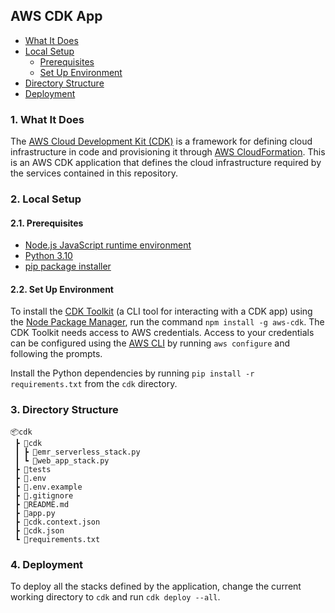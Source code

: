 ## AWS CDK App

- [What It Does](#1-what-it-does)
- [Local Setup](#2-local-setup)
  - [Prerequisites](#21-prerequisites)
  - [Set Up Environment](#22-set-up-environment)
- [Directory Structure](#3-directory-structure)
- [Deployment](#4-deployment)

### 1. What It Does

The [AWS Cloud Development Kit (CDK)](https://docs.aws.amazon.com/cdk/v2/guide/home.html) is a framework for defining cloud infrastructure in code and provisioning it through [AWS CloudFormation](https://aws.amazon.com/cloudformation/). This is an AWS CDK application that defines the cloud infrastructure required by the services contained in this repository.

### 2. Local Setup

#### 2.1. Prerequisites

- [Node.js JavaScript runtime environment](https://nodejs.org/en/download/)
- [Python 3.10](https://www.python.org/downloads/)
- [pip package installer](https://pip.pypa.io/en/stable/installation/)

#### 2.2. Set Up Environment

To install the [CDK Toolkit](https://docs.aws.amazon.com/cdk/v2/guide/cli.html) (a CLI tool for interacting with a CDK app) using the [Node Package Manager](https://www.npmjs.com/), run the command `npm install -g aws-cdk`. The CDK Toolkit needs access to AWS credentials. Access to your credentials can be configured using the [AWS CLI](https://docs.aws.amazon.com/cli/latest/userguide/getting-started-install.html) by running `aws configure` and following the prompts.

Install the Python dependencies by running `pip install -r requirements.txt` from the `cdk` directory.

### 3. Directory Structure

```
📦cdk
 ┣ 📂cdk
 ┃ ┣ 📜emr_serverless_stack.py
 ┃ ┗ 📜web_app_stack.py
 ┣ 📂tests
 ┣ 📜.env
 ┣ 📜.env.example
 ┣ 📜.gitignore
 ┣ 📜README.md
 ┣ 📜app.py
 ┣ 📜cdk.context.json
 ┣ 📜cdk.json
 ┗ 📜requirements.txt
```

### 4. Deployment

To deploy all the stacks defined by the application, change the current working directory to `cdk` and run `cdk deploy --all`.
